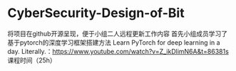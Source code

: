 # CyberSecurity-Design-of-Bit
将项目在github开源呈现，便于小组二人远程更新工作内容
首先小组成员学习了基于pytorch的深度学习框架搭建方法 Learn PyTorch for deep learning in a day. Literally.：https://www.youtube.com/watch?v=Z_ikDlimN6A&t=86381s 课程时间（25h）
